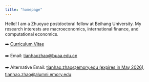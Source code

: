 ```yaml
---
title: "homepage"
---
```


Hello! I am a Zhuoyue postdoctoral fellow at Beihang University. My research interests are macroeconomics, international finance, and computational economics.

➡️ [Curriculum Vitae](tianhao-cv.pdf)

➡️ Email: [tianhaozhao@buaa.edu.cn](mailto:tianhaozhao@buaa.edu.cn)

➡️ Alternative Email: [tianhao.zhao@emory.edu (expires in May 2026)](mailto:tianhao.zhao@emory.edu), [tianhao.zhao@alumni.emory.edu](mailto:tianhao.zhao@alumni.emory.edu)
